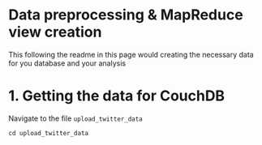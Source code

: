 # Data preprocessing & MapReduce view creation
This following the readme in this page would creating the necessary data for you database and your analysis
# 1. Getting the data for CouchDB
Navigate to the file `upload_twitter_data`
```
cd upload_twitter_data
```
